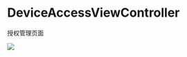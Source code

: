# DeviceAccessViewController
授权管理页面

![](https://raw.githubusercontent.com/zsy78191/DeviceAccessViewController/master/IMG_1620.PNG)


